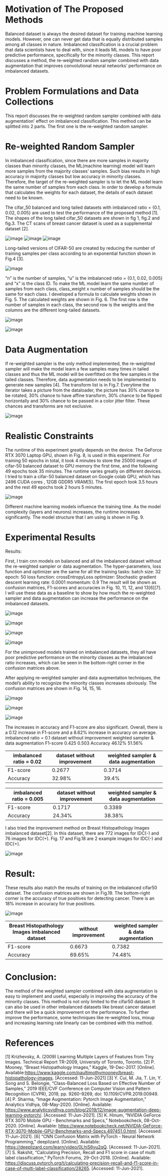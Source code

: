 # Motivation of The Proposed Methods

Balanced dataset is always the desired dataset for training machine learning models.
However, one can never get data that is equally distributed samples among all classes in
nature. Imbalanced classification is a crucial problem that data scientists have to deal with,
since it leads ML models to have poor predictive performance, specifically for the minority
classes. This report discusses a method, the re-weighted random sampler combined with
data augmentation that improves convolutional neural networks’ performance on imbalanced
datasets.

# Problem Formulations and Data Collections

This report discusses the re-weighted random sampler combined with data augmentation’
effect on imbalanced classification. This method can be splitted into 2 parts. The first one is
the re-weighted random sampler.

# Re-weighted Random Sampler

In imbalanced classification, since there are more samples in majority classes than minority
classes, the ML(machine learning) model will learn more samples from the majority classes’
samples. Such bias results in high accuracy in majority classes but low accuracy in minority
classes. Therefore, the target of the re-weighted sampler is to let the ML model learn the
same number of samples from each class. In order to develop a formula that calculates the
weights for each dataset, the details of each dataset need to be known.

The cifar_50 balanced and long tailed datasets with imbalanced ratio = {0.1, 0.02, 0.005} are
used to test the performance of the proposed method [1]. The shapes of the long tailed
cifar_50 datasets are shown in fig 1, fig.2 and fig.3. The CT scans of breast cancer dataset
is used as a supplemental dataset [2].

![image](https://user-images.githubusercontent.com/58502695/138342169-a043dbb0-0b71-492f-abef-c4c79a9d5b0d.png)
![image](https://user-images.githubusercontent.com/58502695/138342209-242c6322-e204-4f9b-a290-afcdd3f175b7.png)
![image](https://user-images.githubusercontent.com/58502695/138342235-35938480-1a70-4fde-a319-58655f1de38f.png)

Long-tailed versions of CIFAR-50 are created by reducing the number of training samples per class according to an exponential function shown in Fig.4 [3]. 

![image](https://user-images.githubusercontent.com/58502695/138342324-eb03f0c4-fdaa-43c3-bc11-238030067c3c.png)

“n” is the number of samples, “u” is the imbalanced ratio = {0.1, 0.02, 0.005} and “x” is the class ID. To make the ML model learn the same number of samples from each class, class_weight x number of samples should be the same for each class. I developed a formula to calculate weights shown in Fig. 5. The calculated weights are shown in Fig. 6. The first row is the number of samples in each class, the second row is the weights and the columns are the different long-tailed datasets.

![image](https://user-images.githubusercontent.com/58502695/138342382-fdee868f-3cc6-454a-9cf1-9402678235fb.png)

![image](https://user-images.githubusercontent.com/58502695/138342411-92cd1bd0-5fb3-47ba-a380-77b48a0af869.png)


# Data Augmentation

If re-weighted sampler is the only method implemented, the re-weighted sampler will make the model learn a few samples many times in tailed classes and thus the ML model will be overfitted on the few samples in the tailed classes. Therefore, data augmentation needs to be implemented to generate new samples [4]. The transform list is in Fig.7. Everytime the iterator takes a picture from the dataloader, the picture has 30% chance to be rotated, 30% chance to have affine transform, 30% chance to be flipped horizontally and 30% chance to be passed in a color jitter filter. These chances and transforms are not exclusive. 

![image](https://user-images.githubusercontent.com/58502695/138342534-d87528bf-8000-426a-a5fb-59cdc83333d3.png)

# Realistic Constraints

The runtime of this experiment greatly depends on the device. The GeForce RTX 3070 Laptop GPU, shown in Fig. 8, is used in this experiment. For training 50 epochs in total, it took 4 minutes to store the 25000 images of cifar-50 balanced dataset to GPU memory the first time, and the following 49 epochs took 35 minutes. The runtime varies greatly on different devices. I tried to train a cifar-50 balanced dataset on Google colab GPU, which has 2496 CUDA cores , 12GB GDDR5 VRAM[5].  The first epoch took 3.5 hours and the rest 49 epochs took 2 hours 5 minutes. 

![image](https://user-images.githubusercontent.com/58502695/138342638-25f3af76-0eb5-44d5-9ec2-dcf94c464c3c.png)

Different machine learning models influence the training time. As the model complexity (layers and neurons) increases, the runtime increases significantly. The model structure that I am using is shown in Fig. 9. 



# Experimental Results

Results:

First, I train cnn models on balanced and all the imbalanced dataset without the re-weighted sampler or data augmentation. 
The hyper-parameters, loss function and optimizer are the same for all the training tasks: 
batch size: 32
epoch: 50
loss function: crossEntropyLoss
optimizer: Stochastic gradient descent
learning rate: 0.0001
momentum: 0.9
The result will be shown as confusion matrices, F1-scores and accuracies in Fig. 10, 11, 12, and 13[6][7]. I will use these data as a baseline to show by how much the re-weighted sampler and data augmentation can increase the performance on the imbalanced datasets. 

![image](https://user-images.githubusercontent.com/58502695/138342915-3ce6955e-8a49-48b2-aa28-a65a8e03cd27.png)

![image](https://user-images.githubusercontent.com/58502695/138342954-41e0fb6a-cfd7-434d-8f34-aa28a2f47834.png)

![image](https://user-images.githubusercontent.com/58502695/138342979-2a18db73-dbf9-4658-a5db-82394ab2fbc0.png)

![image](https://user-images.githubusercontent.com/58502695/138342994-99d51ec5-9890-4c58-9954-719f5a96416b.png)

For the unimproved models trained on imbalanced datasets, they all have poor predictive performance on the minority classes as the imbalanced ratio increases, which can be seen in the bottom-right corner in the confusion matrices above. 

After applying re-weighted sampler and data augmentation techniques, the model’s ability to recognize the minority classes increases obviously. The confusion matrices are shown in Fig. 14, 15, 16.  

![image](https://user-images.githubusercontent.com/58502695/138343103-07ae8512-053f-4f57-832b-a6c5f6b8e138.png)

![image](https://user-images.githubusercontent.com/58502695/138343127-f05a49d6-0aea-49fb-819b-70ce90633c60.png)

![image](https://user-images.githubusercontent.com/58502695/138343155-761c95cf-d132-44ff-a02a-4c5cbd37e47c.png)


The increases in accuracy and F1-score are also significant. Overall, there is a 0.12 increase in F1-score and a 8.62% increase in accuracy on average.
imbalanced ratio = 0.1 dataset	without improvement	weighted sampler & data augmentation
F1-score	0.425	0.503
Accuracy	46.12%	51.56%

| imbalanced ratio = 0.02 | dataset	without improvement	| weighted sampler & data augmentation |
|----|----|----|
| F1-score	| 0.2677 | 0.3714 |
| Accuracy	| 32.98%	| 39.4% |

| imbalanced ratio = 0.005 | dataset	without improvement	| weighted sampler & data augmentation |
|----|----|----|
| F1-score |	0.1717 | 0.3389 |
| Accuracy	 |24.34%	|38.38% |

I also tried the improvement method on Breast Histopathology Images imbalanced dataset[2]. In this dataset, there are 772 images for IDC(-) and 76 images for IDC(+). Fig. 17 and Fig.18 are 2 example images for IDC(-) and IDC(+).

![image](https://user-images.githubusercontent.com/58502695/138343252-cfb52f05-1a10-443c-aec9-d409d7c9ce4a.png)

# Result:

These results also match the results of training on the imbalanced cifar50 dataset. The confusion matrices are shown in Fig.19. The bottom-right corner is the accuracy of true positives for detecting cancer. There is an 18% increase in accuracy for true positives.  

![image](https://user-images.githubusercontent.com/58502695/138343320-ca49bb6a-4731-4bd8-ba4b-338a09f9c1e6.png)

| Breast Histopathology Images imbalanced dataset	| without improvement	 | weighted sampler & data augmentation |
|----|----|----|
| F1-score	| 0.6673	| 0.7382 |
| Accuracy	| 69.65%	| 74.48% |

# Conclusion: 

The method of the weighted sampler combined with data augmentation is easy to implement and useful, especially in improving the accuracy of the minority classes. This method is not only limited to the cifar50 dataset. It can also be used in other imbalanced datasets like breast cancer dataset and there will be a quick improvement on the performance. To further improve the performance, some techniques like re-weighted loss, mixup and increasing learning rate linearly can be combined with this method. 



# References

[1] Krizhevsky, A. (2009) Learning Multiple Layers of Features from Tiny Images. Technical Report TR-2009, University of Toronto, Toronto.
[2] P. Mooney, “Breast Histopathology Images,” Kaggle, 19-Dec-2017. [Online]. Available:https://www.kaggle.com/paultimothymooney/breast-histopathology-images. [Accessed: 11-Jun-2021]
[3] Y. Cui, M. Jia, T. Lin, Y. Song and S. Belongie, “Class-Balanced Loss Based on Effective Number of Samples,” 2019 IEEE/CVF Conference on Computer Vision and Pattern Recognition (CVPR), 2019, pp. 9260-9269, doi: 10.1109/CVPR.2019.00949.
[4] P. Sharma, “Image Augmentation: Pytorch Image Augmentation,” Analytics Vidhya, 08-May-2020. [Online]. Available: https://www.analyticsvidhya.com/blog/2019/12/image-augmentation-deep-learning-pytorch/. [Accessed: 11-Jun-2021].
[5] K. Hinum, “NVIDIA GeForce RTX 3070 Mobile GPU - Benchmarks and Specs,” Notebookcheck, 08-Oct-2020. [Online]. Available: https://www.notebookcheck.net/NVIDIA-GeForce-RTX-3070-Mobile-GPU-Benchmarks-and-Specs.497451.0.html. [Accessed: 11-Jun-2021].
[6] “CNN Confusion Matrix with PyTorch - Neural Network Programming,” deeplizard. [Online]. Available: https://deeplizard.com/learn/video/0LhiS6yu2qQ. [Accessed: 11-Jun-2021].
[7] S. Rakshit, “Calculating Precision, Recall and F1 score in case of multi label classification,” PyTorch Forums, 29-Oct-2018. [Online]. Available: https://discuss.pytorch.org/t/calculating-precision-recall-and-f1-score-in-case-of-multi-label-classification/28265. [Accessed: 11-Jun-2021].




